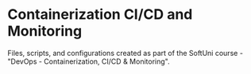# Containerization CI/CD and Monitoring
Files, scripts, and configurations created as part of the SoftUni course - "DevOps - Containerization, CI/CD &amp; Monitoring".
